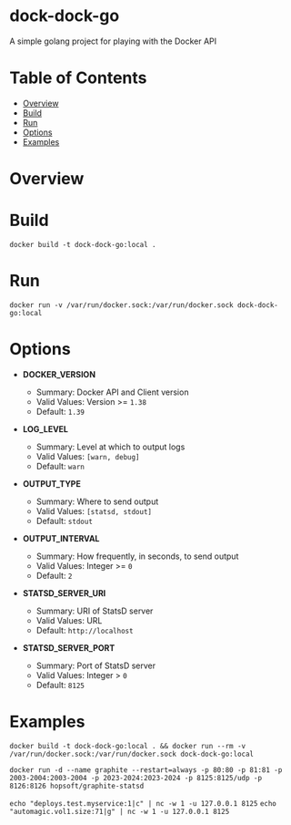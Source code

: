 # dock-dock-go
A simple golang project for playing with the Docker API

# Table of Contents

- [Overview](#overview)
- [Build](#build)
- [Run](#run)
- [Options](#options)
- [Examples](#example)

# Overview

# Build
`docker build -t dock-dock-go:local .`

# Run
`docker run -v /var/run/docker.sock:/var/run/docker.sock dock-dock-go:local`

# Options

* **DOCKER_VERSION** 
    * Summary: Docker API and Client version
    * Valid Values: Version >= `1.38`
    * Default: `1.39`

* **LOG_LEVEL** 
    * Summary: Level at which to output logs
    * Valid Values: `[warn, debug]`
    * Default: `warn`

* **OUTPUT_TYPE** 
    * Summary: Where to send output
    * Valid Values: `[statsd, stdout]`
    * Default: `stdout`

* **OUTPUT_INTERVAL** 
    * Summary: How frequently, in seconds, to send output
    * Valid Values: Integer >= `0`
    * Default: `2`

* **STATSD_SERVER_URI** 
    * Summary: URI of StatsD server
    * Valid Values: URL
    * Default: `http://localhost`

* **STATSD_SERVER_PORT** 
    * Summary: Port of StatsD server
    * Valid Values: Integer > `0`
    * Default: `8125`

# Examples
`docker build -t dock-dock-go:local . && docker run --rm -v /var/run/docker.sock:/var/run/docker.sock dock-dock-go:local`


`docker run -d --name graphite --restart=always -p 80:80 -p 81:81 -p 2003-2004:2003-2004 -p 2023-2024:2023-2024 -p 8125:8125/udp -p 8126:8126 hopsoft/graphite-statsd`

`echo "deploys.test.myservice:1|c" | nc -w 1 -u 127.0.0.1 8125`
`echo "automagic.vol1.size:71|g" | nc -w 1 -u 127.0.0.1 8125`